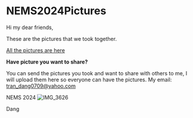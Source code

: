# NEMS2024Pictures
Hi my dear friends,

These are the pictures that we took together.

[All the pictures are here](https://github.com/trandang0709/NEMS2024Pictures/tree/main/Banquet-Dinner "NEMS-2024-pictures")

**Have picture you want to share?**

You can send the pictures you took and want to share with others to me,
I will upload them here so everyone can have the pictures.
My email: tran_dang0709@yahoo.com

NEMS 2024
![IMG_3626](https://github.com/trandang0709/NEMS2024Pictures/assets/46659362/6de2a428-6bd5-4070-b0f0-5929957f46aa)

Dang
